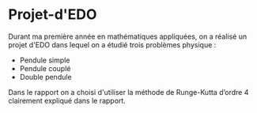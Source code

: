 # Projet-d'EDO
Durant ma première année en mathématiques appliquées, on a réalisé un projet d'EDO dans lequel on a étudié trois problèmes physique : 
- Pendule simple
- Pendule couplé
- Double pendule

Dans le rapport on a choisi d'utiliser la méthode de Runge-Kutta d’ordre 4 clairement expliqué dans le rapport.

